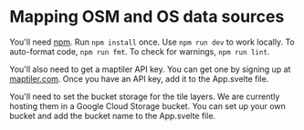 # Mapping OSM and OS data sources


You'll need
[npm](https://docs.npmjs.com/downloading-and-installing-node-js-and-npm). Run
`npm install` once. Use `npm run dev` to work locally. To auto-format code,
`npm run fmt`. To check for warnings, `npm run lint`.

You'll also need to get a maptiler API key. You can get one by signing up at [maptiler.com](https://www.maptiler.com/). Once you have an API key, add it to the App.svelte file.

You'll need to set the bucket storage for the tile layers. We are currently hosting them in a Google Cloud Storage bucket. You can set up your own bucket and add the bucket name to the App.svelte file.